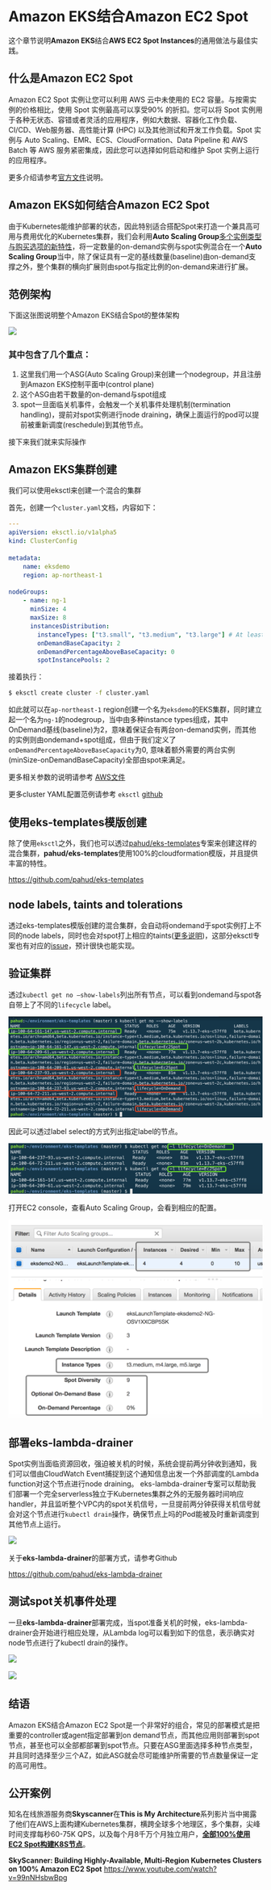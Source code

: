 # Amazon EKS结合Amazon EC2 Spot

这个章节说明**Amazon EKS**结合**AWS EC2 Spot Instances**的通用做法与最佳实践。



## 什么是Amazon EC2 Spot

Amazon EC2 Spot 实例让您可以利用 AWS 云中未使用的 EC2 容量。与按需实例的价格相比，使用 Spot 实例最高可以享受90% 的折扣。您可以将 Spot 实例用于各种无状态、容错或者灵活的应用程序，例如大数据、容器化工作负载、CI/CD、Web服务器、高性能计算 (HPC) 以及其他测试和开发工作负载。Spot 实例与 Auto Scaling、EMR、ECS、CloudFormation、Data Pipeline 和 AWS Batch 等 AWS 服务紧密集成，因此您可以选择如何启动和维护 Spot 实例上运行的应用程序。

更多介绍请参考[官方文件](https://aws.amazon.com/cn/ec2/spot/?nc1=f_ls)说明。



## Amazon EKS如何结合Amazon EC2 Spot

由于Kubernetes能维护部署的状态，因此特别适合搭配Spot来打造一个兼具高可用与费用优化的Kubernetes集群，我们会利用**Auto Scaling Group**[多个实例类型与购买选项的新特性](https://docs.aws.amazon.com/zh_cn/autoscaling/ec2/userguide/asg-purchase-options.html)，将一定数量的on-demand实例与spot实例混合在一个**Auto Scaling Group**当中，除了保证具有一定的基线数量(baseline)由on-demand支撑之外，整个集群的横向扩展则由spot与指定比例的on-demand来进行扩展。



## 范例架构

下面这张图说明整个Amazon EKS结合Spot的整体架构

![](https://raw.githubusercontent.com/pahud/eks-templates/master/images/arch-overview.png)



### 其中包含了几个重点：

1. 这里我们用一个ASG(Auto Scaling Group)来创建一个nodegroup，并且注册到Amazon EKS控制平面中(control plane)
2. 这个ASG由若干数量的on-demand与spot组成
3. spot一旦面临关机事件，会触发一个关机事件处理机制(termination handling)，提前对spot实例进行node draining，确保上面运行的pod可以提前被重新调度(reschedule)到其他节点。

接下来我们就来实际操作

## Amazon EKS集群创建

我们可以使用eksctl来创建一个混合的集群

首先，创建一个`cluster.yaml`文档，内容如下：

```yaml
---
apiVersion: eksctl.io/v1alpha5
kind: ClusterConfig

metadata:
    name: eksdemo
    region: ap-northeast-1

nodeGroups:
    - name: ng-1
      minSize: 4
      maxSize: 8
      instancesDistribution:
        instanceTypes: ["t3.small", "t3.medium", "t3.large"] # At least two instance types should be specified
        onDemandBaseCapacity: 2
        onDemandPercentageAboveBaseCapacity: 0
        spotInstancePools: 2
```

接着执行：

```bash
$ eksctl create cluster -f cluster.yaml
```

如此就可以在`ap-northeast-1` region创建一个名为`eksdemo`的EKS集群，同时建立起一个名为`ng-1`的nodegroup，当中由多种instance types组成，其中OnDemand基线(baseline)为2，意味着保证会有两台on-demand实例，而其他的实例则由ondemand+spot组成，但由于我们定义了`onDemandPercentageAboveBaseCapacity`为0, 意味着额外需要的两台实例(minSize-onDemandBaseCapacity)全部由spot来满足。

更多相关参数的说明请参考 [AWS文件](https://docs.aws.amazon.com/autoscaling/ec2/userguide/asg-purchase-options.html) 

更多cluster YAML配置范例请参考 `eksctl` [github](https://github.com/weaveworks/eksctl/tree/master/examples)



## 使用eks-templates模版创建

除了使用`eksctl`之外，我们也可以透过[pahud/eks-templates](https://github.com/pahud/eks-templates)专案来创建这样的混合集群，**pahud/eks-templates**使用100%的cloudformation模版，并且提供丰富的特性。

https://github.com/pahud/eks-templates


## node labels, taints and tolerations
透过eks-templates模版创建的混合集群，会自动将ondemand于spot实例打上不同的node labels，同时也会对spot打上相应的taints([更多说明](https://github.com/pahud/eks-templates#node-labels-taints-and-tolerations))，这部分eksctl专案也有对应的[issue](https://github.com/weaveworks/eksctl/issues/929)，预计很快也能实现。


## 验证集群

透过`kubectl get no —show-labels`列出所有节点，可以看到ondemand与spot各自带上了不同的`lifecycle` label。

![](images/01.png)

因此可以透过label select的方式列出指定label的节点。

![](images/02.png)

打开EC2 console，查看Auto Scaling Group，会看到相应的配置。

![](images/03.png)

## 部署eks-lambda-drainer

Spot实例当面临资源回收，强迫被关机的时候，系统会提前两分钟收到通知，我们可以借由CloudWatch Event捕捉到这个通知信息出发一个外部调度的Lambda function对这个节点进行node draining。 eks-lambda-drainer专案可以帮助我们部署一个完全serverless独立于Kubernetes集群之外的无服务器时间响应handler，并且监听整个VPC内的spot关机信号，一旦提前两分钟获得关机信号就会对这个节点进行`kubectl drain`操作，确保节点上吗的Pod能被及时重新调度到其他节点上运行。

![](https://raw.github.com/pahud/eks-lambda-drainer/master/images/eks-lambda-drainer.png)

关于**eks-lambda-drainer**的部署方式，请参考Github

https://github.com/pahud/eks-lambda-drainer



## 测试spot关机事件处理

一旦**eks-lambda-drainer**部署完成，当spot准备关机的时候，eks-lambda-drainer会开始进行相应处理，从Lambda log可以看到如下的信息，表示确实对node节点进行了kubectl drain的操作。

![](https://raw.github.com/pahud/eks-lambda-drainer/master/images/11.png)

![](https://raw.github.com/pahud/eks-lambda-drainer/master/images/12.png)



## 结语

Amazon EKS结合Amazon EC2 Spot是一个非常好的组合，常见的部署模式是把重要的controller或agent指定部署到on demand节点，而其他应用则部署到spot节点，甚至也可以全部都部署到spot节点。只要在ASG里面选择多种节点类型，并且同时选择至少三个AZ，如此ASG就会尽可能维护所需要的节点数量保证一定的高可用性。



## 公开案例

知名在线旅游服务商**Skyscanner**在**This is My Architecture**系列影片当中揭露了他们在AWS上面构建Kubernetes集群，横跨全球多个地理区，多个集群，尖峰时间支撑每秒60-75K QPS，以及每个月8千万个月独立用户，<u>**全部100%使用EC2 Spot构建K8S节点**</u>。

**SkyScanner: Building Highly-Available, Multi-Region Kubernetes Clusters on 100% Amazon EC2 Spot**
https://www.youtube.com/watch?v=99nNHsbwBpg

